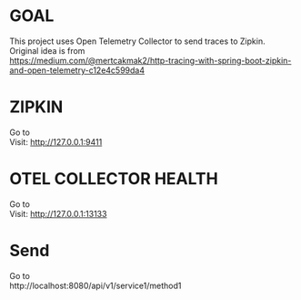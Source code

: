 # GOAL
This project uses Open Telemetry Collector to send traces to Zipkin.  
Original idea is from  
https://medium.com/@mertcakmak2/http-tracing-with-spring-boot-zipkin-and-open-telemetry-c12e4c599da4

# ZIPKIN
Go to  
Visit: http://127.0.0.1:9411

# OTEL COLLECTOR HEALTH
Go to  
Visit:  http://127.0.0.1:13133


# Send  
Go to   
http://localhost:8080/api/v1/service1/method1


